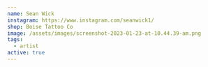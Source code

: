 ```yaml
---
name: Sean Wick
instagram: https://www.instagram.com/seanwick1/
shop: Boise Tattoo Co
image: /assets/images/screenshot-2023-01-23-at-10.44.39-am.png
tags:
  - artist
active: true
---
```

